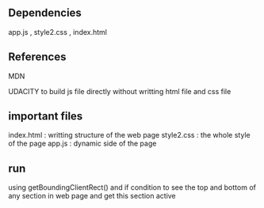 ## Dependencies  
app.js , style2.css , index.html
## References 
MDN 

UDACITY to build js file directly without writting html file and css file
## important files 
index.html : writting structure of the web page
style2.css : the whole style of the page 
app.js : dynamic side of the page
## run   
using getBoundingClientRect() and if condition to see the top and bottom of any section in 
web page and get this section active
